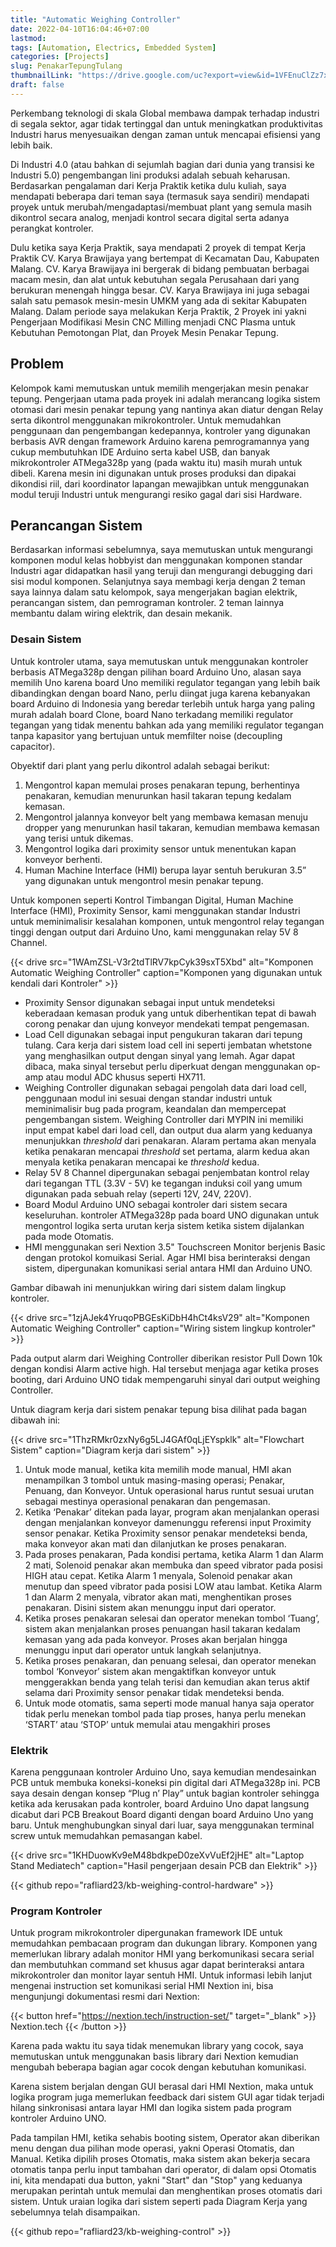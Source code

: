 ```yaml
---
title: "Automatic Weighing Controller"
date: 2022-04-10T16:04:46+07:00
lastmod:
tags: [Automation, Electrics, Embedded System]
categories: [Projects]
slug: PenakarTepungTulang
thumbnailLink: "https://drive.google.com/uc?export=view&id=1VFEnuClZz7xtp1397IYXS08nnSF1oDW4"
draft: false
---
```


Perkembang teknologi di skala Global membawa dampak terhadap industri di segala sektor, agar tidak tertinggal dan untuk meningkatkan produktivitas Industri harus menyesuaikan dengan zaman untuk mencapai efisiensi yang lebih baik.

Di Industri 4.0 (atau bahkan di sejumlah bagian dari dunia yang transisi ke Industri 5.0) pengembangan lini produksi adalah sebuah keharusan. Berdasarkan pengalaman dari Kerja Praktik ketika dulu kuliah, saya mendapati beberapa dari teman saya (termasuk saya sendiri) mendapati proyek untuk merubah/mengadaptasi/membuat plant yang semula masih dikontrol secara analog, menjadi kontrol secara digital serta adanya perangkat kontroler.

Dulu ketika saya Kerja Praktik, saya mendapati 2 proyek di tempat Kerja Praktik CV. Karya Brawijaya yang bertempat di Kecamatan Dau, Kabupaten Malang. CV. Karya Brawijaya ini bergerak di bidang pembuatan berbagai macam mesin, dan alat untuk kebutuhan segala Perusahaan dari yang berukuran menengah hingga besar. CV. Karya Brawijaya ini juga sebagai salah satu pemasok mesin-mesin UMKM yang ada di sekitar Kabupaten Malang. Dalam periode saya melakukan Kerja Praktik, 2 Proyek ini yakni Pengerjaan Modifikasi Mesin CNC Milling menjadi CNC Plasma untuk Kebutuhan Pemotongan Plat, dan Proyek Mesin Penakar Tepung.

## Problem

Kelompok kami memutuskan untuk memilih mengerjakan mesin penakar tepung. Pengerjaan utama pada proyek ini adalah merancang logika sistem otomasi dari mesin penakar tepung yang nantinya akan diatur dengan Relay serta dikontrol menggunakan mikrokontroler. Untuk memudahkan penggunaan dan pengembangan kedepannya, kontroler yang digunakan berbasis AVR dengan framework Arduino karena pemrogramannya yang cukup membutuhkan IDE Arduino serta kabel USB, dan banyak mikrokontroler ATMega328p yang (pada waktu itu) masih murah untuk dibeli. Karena mesin ini digunakan untuk proses produksi dan dipakai dikondisi riil, dari koordinator lapangan mewajibkan untuk menggunakan modul teruji Industri untuk mengurangi resiko gagal dari sisi Hardware.

## Perancangan Sistem

Berdasarkan informasi sebelumnya, saya memutuskan untuk mengurangi komponen modul kelas hobbyist dan menggunakan komponen standar Industri agar didapatkan hasil yang teruji dan mengurangi debugging dari sisi modul komponen. Selanjutnya saya membagi kerja dengan 2 teman saya lainnya dalam satu kelompok, saya mengerjakan bagian elektrik, perancangan sistem, dan pemrograman kontroler. 2 teman lainnya membantu dalam wiring elektrik, dan desain mekanik.

### Desain Sistem

Untuk kontroler utama, saya memutuskan untuk menggunakan kontroler berbasis ATMega328p dengan pilihan board Arduino Uno, alasan saya memilih Uno karena board Uno memiliki regulator tegangan yang lebih baik dibandingkan dengan board Nano, perlu diingat juga karena kebanyakan board Arduino di Indonesia yang beredar terlebih untuk harga yang paling murah adalah board Clone, board Nano terkadang memiliki regulator tegangan yang tidak menentu bahkan ada yang memiliki regulator tegangan tanpa kapasitor yang bertujuan untuk memfilter noise (decoupling capacitor).

Obyektif dari plant yang perlu dikontrol adalah sebagai berikut:

1. Mengontrol kapan memulai proses penakaran tepung, berhentinya penakaran, kemudian menurunkan hasil takaran tepung kedalam kemasan.
2. Mengontrol jalannya konveyor belt yang membawa kemasan menuju dropper yang menurunkan hasil takaran, kemudian membawa kemasan yang terisi untuk dikemas.
3. Mengontrol logika dari proximity sensor untuk menentukan kapan konveyor berhenti.
4. Human Machine Interface (HMI) berupa layar sentuh berukuran 3.5” yang digunakan untuk mengontrol mesin penakar tepung.

Untuk komponen seperti Kontrol Timbangan Digital, Human Machine Interface (HMI), Proximity Sensor, kami menggunakan standar Industri untuk meminimalisir kesalahan komponen, untuk mengontrol relay tegangan tinggi dengan output dari Arduino Uno, kami menggunakan relay 5V 8 Channel. 

{{< drive
    src="1WAmZSL-V3r2tdTlRV7kpCyk39sxT5Xbd"
    alt="Komponen Automatic Weighing Controller"
    caption="Komponen yang digunakan untuk kendali dari Kontroler"
    >}}

+ Proximity Sensor digunakan sebagai input untuk mendeteksi keberadaan kemasan produk yang untuk diberhentikan tepat di bawah corong penakar dan ujung konveyor mendekati tempat pengemasan.
+ Load Cell digunakan sebagai input pengukuran takaran dari tepung tulang. Cara kerja dari sistem load cell ini seperti jembatan whetstone yang menghasilkan output dengan sinyal yang lemah. Agar dapat dibaca, maka sinyal tersebut perlu diperkuat dengan menggunakan op-amp atau modul ADC khusus seperti HX711.
+ Weighing Controller digunakan sebagai pengolah data dari load cell, penggunaan modul ini sesuai dengan standar industri untuk meminimalisir bug pada program, keandalan dan mempercepat pengembangan sistem. Weighing Controller dari MYPIN ini memiliki input empat kabel dari load cell, dan output dua alarm yang keduanya menunjukkan *threshold* dari penakaran. Alaram pertama akan menyala ketika penakaran mencapai *threshold* set pertama, alarm kedua akan menyala ketika penakaran mencapai ke *threshold* kedua.
+ Relay 5V 8 Channel dipergunakan sebagai penjembatan kontrol relay dari tegangan TTL (3.3V - 5V) ke tegangan induksi coil yang umum digunakan pada sebuah relay (seperti 12V, 24V, 220V).
+ Board Modul Arduino UNO sebagai kontroler dari sistem secara keseluruhan. kontroler ATMega328p pada board UNO digunakan untuk mengontrol logika serta urutan kerja sistem ketika sistem dijalankan pada mode Otomatis.
+ HMI menggunakan seri Nextion 3.5" Touchscreen Monitor berjenis Basic dengan protokol komuikasi Serial. Agar HMI bisa berinteraksi dengan sistem, dipergunakan komunikasi serial antara HMI dan Arduino UNO. 

Gambar dibawah ini menunjukkan wiring dari sistem dalam lingkup kontroler.

{{< drive
    src="1zjAJek4YruqoPBGEsKiDbH4hCt4ksV29"
    alt="Komponen Automatic Weighing Controller"
    caption="Wiring sistem lingkup kontroler"
    >}}

Pada output alarm dari Weighing Controller diberikan resistor Pull Down 10k dengan kondisi Alarm active high. Hal tersebut menjaga agar ketika proses booting, dari Arduino UNO tidak mempengaruhi sinyal dari output weighing Controller.

Untuk diagram kerja dari sistem penakar tepung bisa dilihat pada bagan dibawah ini:

{{< drive
    src="1ThzRMkr0zxNy6g5LJ4GAf0qLjEYspklk"
    alt="Flowchart Sistem"
    caption="Diagram kerja dari sistem"
    >}}

1. Untuk mode manual, ketika kita memilih mode manual, HMI akan menampilkan 3 tombol untuk masing-masing operasi; Penakar, Penuang, dan Konveyor. Untuk operasional harus runtut sesuai urutan sebagai mestinya operasional penakaran dan pengemasan.
2. Ketika ‘Penakar’ ditekan pada layar, program akan menjalankan operasi dengan menjalankan konveyor damenunggu referensi input Proximity sensor penakar. Ketika Proximity sensor penakar mendeteksi benda, maka konveyor akan mati dan dilanjutkan ke proses penakaran.
3. Pada proses penakaran, Pada kondisi pertama, ketika Alarm 1 dan Alarm 2 mati, Solenoid penakar akan membuka dan speed vibrator pada posisi HIGH atau cepat. Ketika Alarm 1 menyala, Solenoid penakar akan menutup dan speed vibrator pada posisi LOW atau lambat. Ketika Alarm 1 dan Alarm 2 menyala, vibrator akan mati, menghentikan proses penakaran. Disini sistem akan menunggu input dari operator.
4. Ketika proses penakaran selesai dan operator menekan tombol ‘Tuang’, sistem akan menjalankan proses penuangan hasil takaran kedalam kemasan yang ada pada konveyor. Proses akan berjalan hingga menunggu input dari operator untuk langkah selanjutnya.
5. Ketika proses penakaran, dan penuang selesai, dan operator menekan tombol ‘Konveyor’ sistem akan mengaktifkan konveyor untuk menggerakkan benda yang telah terisi dan kemudian akan terus aktif selama dari Proximity sensor penakar tidak mendeteksi benda.
6. Untuk mode otomatis, sama seperti mode manual hanya saja operator tidak perlu menekan tombol pada tiap proses, hanya perlu menekan ‘START’ atau ‘STOP’ untuk memulai atau mengakhiri proses

### Elektrik

Karena penggunaan kontroler Arduino Uno, saya kemudian mendesainkan PCB untuk membuka koneksi-koneksi pin digital dari ATMega328p ini. PCB saya desain dengan konsep “Plug n’ Play” untuk bagian kontroler sehingga ketika ada kerusakan pada kontroler, board Arduino Uno dapat langsung dicabut dari PCB Breakout Board diganti dengan board Arduino Uno yang baru. Untuk menghubungkan sinyal dari luar, saya menggunakan terminal screw untuk memudahkan pemasangan kabel.

{{< drive
    src="1KHDuowKv9eM48bdkpeD0zeXvVuEf2jHE"
    alt="Laptop Stand Mediatech"
    caption="Hasil pengerjaan desain PCB dan Elektrik"
    >}}

{{< github repo="rafliard23/kb-weighing-control-hardware" >}}

### Program Kontroler

Untuk program mikrokontroler dipergunakan framework IDE untuk memudahkan pembacaan program dan dukungan library. Komponen yang memerlukan library adalah monitor HMI yang berkomunikasi secara serial dan membutuhkan command set khusus agar dapat berinteraksi antara mikrokontroler dan monitor layar sentuh HMI. Untuk informasi lebih lanjut mengenai instruction set komunikasi serial HMI Nextion ini, bisa mengunjungi dokumentasi resmi dari Nextion:

{{< button href="https://nextion.tech/instruction-set/" target="_blank" >}} Nextion.tech {{< /button >}}

Karena pada waktu itu saya tidak menemukan library yang cocok, saya memutuskan untuk menggunakan basis library dari Nextion kemudian mengubah beberapa bagian agar cocok dengan kebutuhan komunikasi.

Karena sistem berjalan dengan GUI berasal dari HMI Nextion, maka untuk logika program juga memerlukan feedback dari sistem GUI agar tidak terjadi hilang sinkronisasi antara layar HMI dan logika sistem pada program kontroler Arduino UNO.

Pada tampilan HMI, ketika sehabis booting sistem, Operator akan diberikan menu dengan dua pilihan mode operasi, yakni Operasi Otomatis, dan Manual. Ketika dipilih proses Otomatis, maka sistem akan bekerja secara otomatis tanpa perlu input tambahan dari operator, di dalam opsi Otomatis ini, kita mendapati dua button, yakni "Start" dan "Stop" yang keduanya merupakan perintah untuk memulai dan menghentikan proses otomatis dari sistem. Untuk uraian logika dari sistem seperti pada Diagram Kerja yang sebelumnya telah disampaikan.

{{< github repo="rafliard23/kb-weighing-control" >}}


